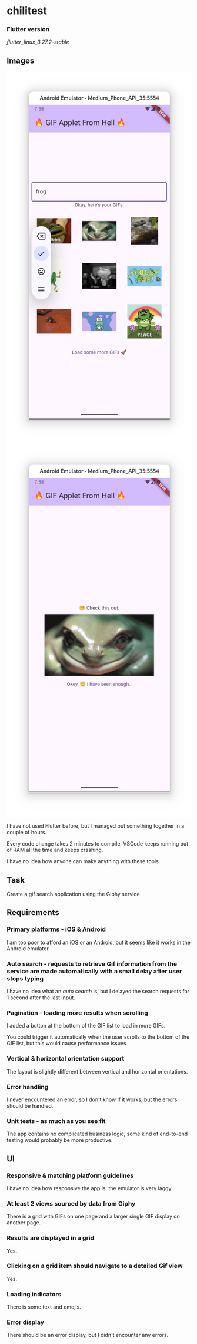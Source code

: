 # chilitest

### Flutter version

*flutter_linux_3.27.2-stable*

## Images

![screenshot1](image1.png)
![screenshot2](image2.png)

I have not used Flutter before, but I managed put something together in a couple of hours.

Every code change takes 2 minutes to compile, VSCode keeps running out of RAM all the time and keeps crashing.

I have no idea how anyone can make anything with these tools.

## Task

Create a gif search application using the Giphy service

## Requirements

### Primary platforms - iOS & Android

I am too poor to afford an iOS or an Android, but it seems like it works in the Android emulator.

### Auto search - requests to retrieve Gif information from the service are made automatically with a small delay after user stops typing

I have no idea what an *auto search* is, but I delayed the search requests for 1 second after the last input.

### Pagination - loading more results when scrolling

I added a button at the bottom of the GIF list to load in more GIFs.

You could trigger it automatically when the user scrolls to the bottom of the GIF list, but this would cause performance issues.

### Vertical & horizontal orientation support

The layout is slightly different between vertical and horizontal orientations.

### Error handling

I never encountered an error, so I don't know if it works, but the errors should be handled.

### Unit tests - as much as you see fit

The app contains no complicated business logic, some kind of end-to-end testing would probably be more productive. 

## UI

### Responsive & matching platform guidelines

I have no idea how responsive the app is, the emulator is very laggy.

### At least 2 views sourced by data from Giphy

There is a grid with GIFs on one page and a larger single GIF display on another page.

### Results are displayed in a grid

Yes.

### Clicking on a grid item should navigate to a detailed Gif view

Yes.

### Loading indicators

There is some text and emojis.

### Error display

There should be an error display, but I didn't encounter any errors.

